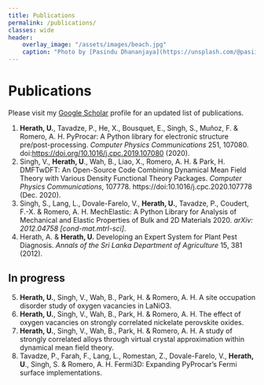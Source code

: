 ```yaml
---
title: Publications 
permalink: /publications/
classes: wide
header:
    overlay_image: "/assets/images/beach.jpg"
    caption: "Photo by [Pasindu Dhananjaya](https://unsplash.com/@pasiiijay) on [Unsplash](https://unsplash.com)"
---
```


# Publications

Please visit my [Google Scholar](https://scholar.google.com/citations?user=m6VPFYoAAAAJ&hl=en&authuser=1) profile for an updated list of publications. 

1. **Herath, U.**, Tavadze, P., He, X., Bousquet, E., Singh, S., Muñoz, F. & Romero, A. H. PyProcar: A Python library for electronic structure pre/post-processing. *Computer Physics Communications* 251, 107080. doi:https://doi.org/10.1016/j.cpc.2019.107080 (2020).
2. Singh, V., **Herath, U**., Wah, B., Liao, X., Romero, A. H. & Park, H. DMFTwDFT: An Open-Source Code Combining Dynamical Mean Field Theory with Various Density Functional Theory Packages. *Computer Physics Communications*, 107778. https://doi:10.1016/j.cpc.2020.107778 (Dec. 2020).
3. Singh, S., Lang, L., Dovale-Farelo, V., **Herath, U.**, Tavadze, P., Coudert, F.-X. & Romero, A. H. MechElastic: A Python Library for Analysis of Mechanical and Elastic Properties of Bulk and 2D Materials 2020. *arXiv: 2012.04758 [cond-mat.mtrl-sci]*.
4. Herath, A. & **Herath, U.** Developing an Expert System for Plant Pest Diagnosis. *Annals of the Sri Lanka Department of Agriculture* 15, 381 (2012).

## In progress

5. **Herath, U.**, Singh, V., Wah, B., Park, H. & Romero, A. H. A site occupation disorder study of oxygen vacancies in LaNiO3.
6. **Herath, U.**, Singh, V., Wah, B., Park, H. & Romero, A. H. The effect of oxygen vacancies on strongly correlated nickelate perovskite oxides.
7. **Herath, U.**, Singh, V., Wah, B., Park, H. & Romero, A. H. A study of strongly correlated alloys through virtual crystal approximation within dynamical mean field theory.
8. Tavadze, P., Farah, F., Lang, L., Romestan, Z., Dovale-Farelo, V., **Herath, U**., Singh, S. & Romero, A. H. Fermi3D: Expanding PyProcar’s Fermi surface implementations.

